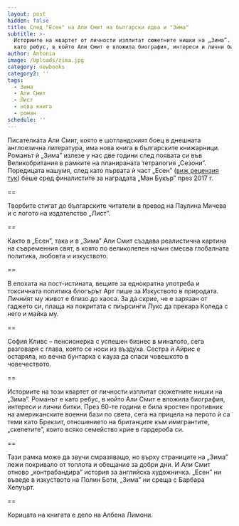 ```yaml
---
layout: post
hidden: false
title: След "Есен" на Али Смит на български идва и "Зима"
subtitle: >-
  Историите на квартет от личности изплитат сюжетните нишки на „Зима”. Романът е
  като ребус, в който Али Смит е вложила биография, интереси и лични битки
author: Antonia
image: /Uploads/zima.jpg
category: newbooks
category2: ''
tags:
  - Зима
  - Али Смит
  - Лист
  - нова книга
  - роман
schedule: ''
---
```

Писателката Али Смит, която е шотландският боец в днешната англоезична литература, има нова книга в българските книжарници. Романът ѝ „Зима” излезе у нас две години след появата си във Великобритания в рамките на планираната тетралогия „Сезони”. Поредицата нашумя, след като първата ѝ част „Есен” ([виж рецензия тук](https://literaturnirazgovori.com/bookreviews/2019/02/14/10-00-%D1%80%D0%B5%D1%86%D0%B5%D0%BD%D0%B7%D0%B8%D1%8F-%D0%B0%D0%BB%D0%B8-%D1%81%D0%BC%D0%B8%D1%82-%D0%B5%D1%81%D0%B5%D0%BD.html)) беше сред финалистите за наградата „Ман Букър” през 2017 г.

\==

Творбите стигат до българските читатели в превод на Паулина Мичева и с логото на издателство „Лист”. 

\==

Както в „Есен”, така и в „Зима” Али Смит създава реалистична картина на съвременния свят, в която по великолепен начин смесва глобалната политика, любовта и изкуството.

\==

В епохата на пост-истината, вещите за еднократна употреба и токсичната политика блогърът Арт пише за Изкуството в природата. Личният му живот е близо до хаоса. За да скрие, че е зарязан от гаджето си, плаща на покритата с пиърсинги Лукс да прекара Коледа с него и майка му.

\==

София Кливс – пенсионерка с успешен бизнес в миналото, сега разговаря с глава, която се носи из въздуха. Сестра ѝ Айрис е остаряла, но вечна бунтарка с кауза да спаси човешкото в човечеството.

\==

Историите на този квартет от личности изплитат сюжетните нишки на „Зима”. Романът е като ребус, в който Али Смит е вложила биография, интереси и лични битки. През 60-те години е била яростен противник на американските военни бази по света, сега на прицела на перото ѝ са теми като Брекзит, отношението на британците към имигрантите, „скелетите”, които всяко семейство крие в гардероба си.

\==

Тази рамка може да звучи смразяващо, но върху страниците на „Зима” лежи покривало от топлота и обещание за добри дни. И Али Смит отново „контрабандира” история за английска художничка. „Есен” ни въведе в изкуството на Полин Боти, „Зима” ни среща с Барбара Хепуърт.

\==

Корицата на книгата е дело на Албена Лимони.
